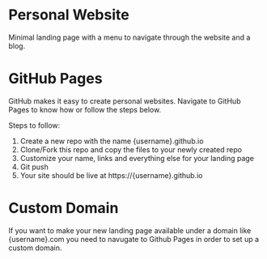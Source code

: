 # Personal Website 
Minimal landing page with a menu to navigate through the website and a blog.

# GitHub Pages
GitHub makes it easy to create personal websites. Navigate to GitHub Pages to know how or follow the steps below.

Steps to follow:

1. Create a new repo with the name {username}.github.io
2. Clone/Fork this repo and copy the files to your newly created repo
3. Customize your name, links and everything else for your landing page
4. Git push
5. Your site should be live at https://{username}.github.io

# Custom Domain
If you want to make your new landing page available under a domain like {username}.com you need to navugate to Github Pages in order to set up a custom domain.

